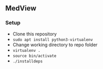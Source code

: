 ## MedView

### Setup
 - Clone this repository
 - `sudo apt install python3-virtualenv`
 - Change working directory to repo folder
 - `virtualenv .`
 - `source bin/activate`
 - `./installdeps`

